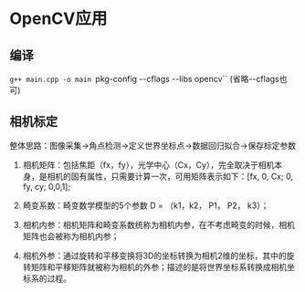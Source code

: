 # OpenCV应用

## 编译
`g++ main.cpp -o main `pkg-config --cflags --libs opencv``  (省略--cflags也可)

## 相机标定
整体思路：图像采集->角点检测->定义世界坐标点->数据回归拟合->保存标定参数

1. 相机矩阵：包括焦距（fx，fy），光学中心（Cx，Cy），完全取决于相机本身，是相机的固有属性，只需要计算一次，可用矩阵表示如下：[fx, 0, Cx; 0, fy, cy; 0,0,1];

2. 畸变系数：畸变数学模型的5个参数 D = （k1，k2， P1， P2， k3）；

3. 相机内参：相机矩阵和畸变系数统称为相机内参，在不考虑畸变的时候，相机矩阵也会被称为相机内参；

4. 相机外参：通过旋转和平移变换将3D的坐标转换为相机2维的坐标，其中的旋转矩阵和平移矩阵就被称为相机的外参；描述的是将世界坐标系转换成相机坐标系的过程。
